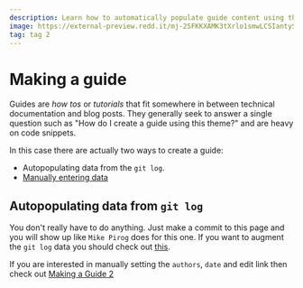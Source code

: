```yaml
---
description: Learn how to automatically populate guide content using the VitePress Default Theme Plus.
image: https://external-preview.redd.it/mj-2SFKKXAMK3tXrlo1smwLCSIantySqxSgfgMoJH2U.jpg?width=640&crop=smart&auto=webp&s=4f983b744fba16877e80218131a917b92904af26
tag: tag 2
---
```


# Making a guide

Guides are _how tos_ or _tutorials_ that fit somewhere in between technical documentation and blog posts. They generally
seek to answer a single question such as "How do I create a guide using this theme?" and are heavy on code snippets.

In this case there are actually two ways to create a guide:

* Autopopulating data from the `git log`.
* [Manually entering data](./making-a-guide-2.html)

## Autopopulating data from `git log`

You don't really have to do anything. Just make a commit to this page and you will show up like `Mike Pirog` does for this one. If you want to augment the `git log` data you should check out [this](../config/config#contributors).

If you are interested in manually setting the `authors`, `date` and edit link then check out [Making a Guide 2](./making-a-guide-2.html)
